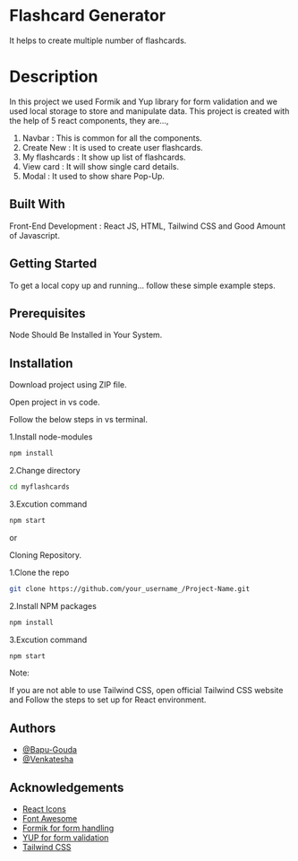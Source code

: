 # Flashcard Generator

It helps to create multiple number of flashcards.

# Description

In this project we used Formik and Yup library for form validation and we used local storage to store and manipulate data.
This project is created with the help of 5 react components, they are...,

1. Navbar : This is common for all the components.
2. Create New : It is used to create user flashcards.
3. My flashcards : It show up list of flashcards.
4. View card : It will show single card details.
5. Modal : It used to show share Pop-Up.

## Built With

Front-End Development : React JS, HTML, Tailwind CSS and Good Amount of Javascript.

## Getting Started

To get a local copy up and running... follow these simple example steps.

## Prerequisites

Node Should Be Installed in Your System.

## Installation

Download project using ZIP file.

Open project in vs code.

Follow the below steps in vs terminal.

1.Install node-modules

```bash
npm install
```

2.Change directory

```bash
cd myflashcards
```

3.Excution command

```bash
npm start
```

or

Cloning Repository.

1.Clone the repo

```bash
git clone https://github.com/your_username_/Project-Name.git
```

2.Install NPM packages

```bash
npm install
```

3.Excution command

```bash
npm start
```

Note:

If you are not able to use Tailwind CSS, open official Tailwind CSS website and Follow the steps to set up for React environment.

## Authors

- [@Bapu-Gouda](https://github.com/Bapurajj-Biradar)
- [@Venkatesha](https://github.com/venkateshb007)

## Acknowledgements

- [React Icons](https://react-icons.github.io/react-icons/)
- [Font Awesome](https://fontawesome.com/)
- [Formik for form handling](https://formik.org/docs/overview)
- [YUP for form validation](https://www.npmjs.com/package/yup)
- [Tailwind CSS](https://tailwindcss.com/)
